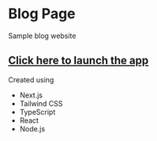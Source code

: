 # Blog Page

Sample blog website

## [Click here to launch the app](https://nextjs-blogproject.vercel.app/)

Created using

- Next.js
- Tailwind CSS
- TypeScript
- React
- Node.js
